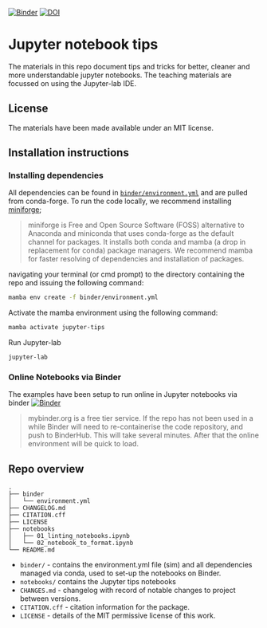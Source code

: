 [![Binder](https://mybinder.org/badge_logo.svg)](https://mybinder.org/v2/gh/TheOpenScienceNerd/jupyter-tips/HEAD)
[![DOI](https://zenodo.org/badge/DOI/10.5281/zenodo.14502100.svg)](https://doi.org/10.5281/zenodo.14502100)

# Jupyter notebook tips

The materials in this repo document tips and tricks for better, cleaner and more understandable jupyter notebooks.  The teaching materials are focussed on using the Jupyter-lab IDE.

## License

The materials have been made available under an MIT license.

## Installation instructions

### Installing dependencies

All dependencies can be found in [`binder/environment.yml`]() and are pulled from conda-forge.  To run the code locally, we recommend installing [miniforge](https://github.com/conda-forge/miniforge);

> miniforge is Free and Open Source Software (FOSS) alternative to Anaconda and miniconda that uses conda-forge as the default channel for packages. It installs both conda and mamba (a drop in replacement for conda) package managers.  We recommend mamba for faster resolving of dependencies and installation of packages. 

navigating your terminal (or cmd prompt) to the directory containing the repo and issuing the following command:

```bash
mamba env create -f binder/environment.yml
```

Activate the mamba environment using the following command:

```bash
mamba activate jupyter-tips
```

Run Jupyter-lab

```
jupyter-lab
```

### Online Notebooks via Binder

The examples have been setup to run online in Jupyter notebooks via binder [![Binder](https://mybinder.org/badge_logo.svg)](https://mybinder.org/v2/gh/TheOpenScienceNerd/jupyter-tips/HEAD)

> mybinder.org is a free tier service.  If the repo has not been used in a while Binder will need to re-containerise the code repository, and push to BinderHub. This will take several minutes. After that the online environment will be quick to load.

## Repo overview

```
.
├── binder
│   └── environment.yml
├── CHANGELOG.md
├── CITATION.cff
├── LICENSE
├── notebooks
│   ├── 01_linting_notebooks.ipynb
│   └── 02_notebook_to_format.ipynb
└── README.md
```

* `binder/` - contains the environment.yml file (sim) and all dependencies managed via conda, used to set-up the notebooks on Binder.
* `notebooks/` contains the Jupyter tips notebooks
* `CHANGES.md` - changelog with record of notable changes to project between versions.
* `CITATION.cff` - citation information for the package.
* `LICENSE` - details of the MIT permissive license of this work.

